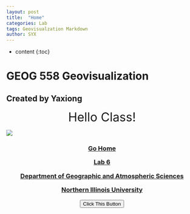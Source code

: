 ```yaml
---
layout: post
title:  "Home"
categories: Lab
tags: Geovisualzation Markdown
author: SYX
---
```


* content
{:toc}

<html>
<body>
<h1> GEOG 558 Geovisualization </h1>
<h2> Created by Yaxiong </h2>
<p align="center"> <font size="6"> Hello Class! </font> </p>
<p> <img border="0" src="http://images.media.niu.edu/_data/i/upload/2019/01/14/20190114101241-f04f1545-xl.jpg">
</p>

<h3 align="center"> 
<a href="https://861.github.io/2019/01/23/Home/"> Go Home </a> 
<p><a href="https://861.github.io/2019/03/03/Lab-6/">Lab 6</a></p>
<!-- <p>Lab 1-3 Show Current Time :
<div id="Date"></div></p> -->
<p><a href="http://www.niu.edu/geog/"> Department of Geographic and Atmospheric Sciences </a></p>
<p> <a href="http://www.niu.edu"> Northern Illinois University </a> </p>
<button onclick="btnClick()">Click This Button</button>
</h3>
</body>

<script type="text/javascript"> 
window.onload=function(){  
setInterval(function(){   
var date=new Date();   
var year=date.getFullYear();    
var mon=date.getMonth()+1; 
var da=date.getDate(); 
var day=date.getDay(); 
var h=date.getHours(); 
var m=date.getMinutes();
var s=date.getSeconds(); 
var d=document.getElementById('Date');    
d.innerHTML=year+'-'+mon+'-'+da+'-'+' '+h+':'+m+':'+s;  },1000)  
}

function btnClick() {
alert("I am an alert box!");
}
</script>

</html>